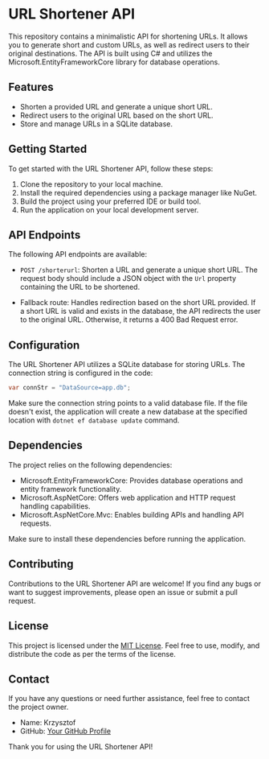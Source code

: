 # URL Shortener API

This repository contains a minimalistic API for shortening URLs. It allows you to generate short and custom URLs, as well as redirect users to their original destinations. The API is built using C# and utilizes the Microsoft.EntityFrameworkCore library for database operations.

## Features

- Shorten a provided URL and generate a unique short URL.
- Redirect users to the original URL based on the short URL.
- Store and manage URLs in a SQLite database.

## Getting Started

To get started with the URL Shortener API, follow these steps:

1. Clone the repository to your local machine.
2. Install the required dependencies using a package manager like NuGet.
3. Build the project using your preferred IDE or build tool.
4. Run the application on your local development server.

## API Endpoints

The following API endpoints are available:

- `POST /shorterurl`: Shorten a URL and generate a unique short URL. The request body should include a JSON object with the `Url` property containing the URL to be shortened.

- Fallback route: Handles redirection based on the short URL provided. If a short URL is valid and exists in the database, the API redirects the user to the original URL. Otherwise, it returns a 400 Bad Request error.

## Configuration

The URL Shortener API utilizes a SQLite database for storing URLs. The connection string is configured in the code:

```csharp
var connStr = "DataSource=app.db";
```

Make sure the connection string points to a valid database file. If the file doesn't exist, the application will create a new database at the specified location with `dotnet ef database update` command.

## Dependencies

The project relies on the following dependencies:

- Microsoft.EntityFrameworkCore: Provides database operations and entity framework functionality.
- Microsoft.AspNetCore: Offers web application and HTTP request handling capabilities.
- Microsoft.AspNetCore.Mvc: Enables building APIs and handling API requests.

Make sure to install these dependencies before running the application.

## Contributing

Contributions to the URL Shortener API are welcome! If you find any bugs or want to suggest improvements, please open an issue or submit a pull request. 

## License

This project is licensed under the [MIT License](LICENSE). Feel free to use, modify, and distribute the code as per the terms of the license.

## Contact

If you have any questions or need further assistance, feel free to contact the project owner.

- Name: Krzysztof
- GitHub: [Your GitHub Profile](https://github.com/kris007iron)

Thank you for using the URL Shortener API!
